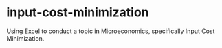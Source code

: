 # input-cost-minimization

Using Excel to conduct a topic in Microeconomics, specifically Input Cost Minimization.
